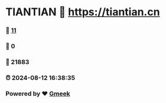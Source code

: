 # TIANTIAN :link: https://tiantian.cn 
### :page_facing_up: [11](https://tiantian.cn/tag.html) 
### :speech_balloon: 0 
### :hibiscus: 21883 
### :alarm_clock: 2024-08-12 16:38:35 
### Powered by :heart: [Gmeek](https://github.com/Meekdai/Gmeek)

